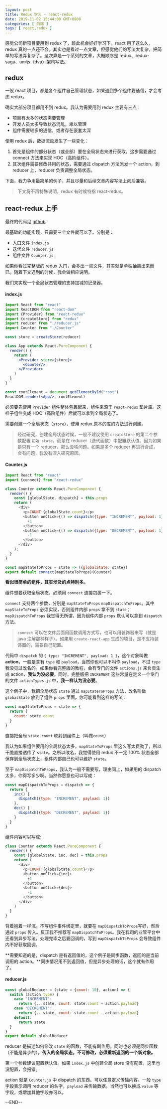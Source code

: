 ```yaml
---
layout: post
title: Redux 学习 - react-redux
date: 2019-11-02 15:44:00 GMT+0800
categories: [ 前端 ]
tags: [ react,redux ]
---
```


感觉公司新项目要用到 redux 了，趁此机会好好学习下。react 用了这么久，redux 真的一点还不会。其实也是看过一点文章，但感觉他们的写法太复杂，把简单的写法弄复杂了。这次算是一个系列的文章，大概顺序是
redux、redux-saga、umijs（dva）架构写法。

<!-- more -->

## redux

一般 react 项目，都是各个组件自己管理状态，如果遇到多个组件要通信，才会考虑 redux。

确实大部分项目都用不到 redux。我认为需要用到 redux 主要有三点：

* 项目有太多的状态需要管理
* 开发人员太多导致状态混乱，难以管理
* 组件需要较多的通信，或者存在嵌套太深

使用 redux 后，数据流动发生了一些变化：

1. 首先是组件的部分状态（或全部）要在全局状态来进行获取，这步需要通过 connect 方法来实现 HOC（高阶组件）。
2. 其次组件需要修改共用的状态，需要通过 dispatch 方法派发一个 action，到 reducer 上，reducer 负责调整全局状态。

下面，我力争用最简单的例子，并且尽量和后续文章内容写法上向后兼容。

> 下文将不再特殊说明，redux 有时候特指 react-redux。

## react-redux 上手

最终的代码见 [github](https://github.com/yukapril/learning/tree/master/react-redux-lite)

最基础的功能实现，只需要三个文件就可以了。分别是：

* 入口文件 `index.js`
* 迭代文件 `reducer.js`
* 组件文件 `Counter.js`

如果你看过完整版的 redux 入门，会多出一些文件，其实就是单独抽离出来而已。随着下文遇到的时候，我会做相应说明。

我们来实现一个全局状态管理的支持加减的记录器。

#### index.js

```jsx
import React from "react"
import ReactDOM from "react-dom"
import {Provider} from "react-redux"
import {createStore} from "redux"
import reducer from "./reducer.js"
import Counter from "./Counter"

const store = createStore(reducer)

class App extends React.PureComponent {
  render() {
    return (
      <Provider store={store}>
        <Counter/>
      </Provider>
    )
  }
}

const rootElement = document.getElementById("root")
ReactDOM.render(<App/>, rootElement)
```

必须要先使用 `Provider` 组件整体包裹起来，组件来源于 `react-redux` 垫片库。这样子组件变成 HOC（高阶组件）后就可以拿到全局状态了。

需要创建一个全局状态（`store`），使用 redux 原本的库的方法进行创建。

> 经过研究，创建全局状态时候，一般不建议使用 `createStore` 的第二个参数配置 `初始 state`，而是在 reducer（迭代函数）中配置默认值。因为如果是只有一个 reducer，那么没啥问题。如果是多个 reducer
> 再进行合成，会有问题，我没有深入研究原因。

#### Counter.js

```js
import React from "react"
import {connect} from "react-redux"

class Counter extends React.PureComponent {
  render() {
    const {globalState, dispatch} = this.props
    return (
      <div>
        <p>COUNT:{globalState.count}</p>
        <button onClick={() => dispatch({type: "INCREMENT", payload: 1})}>
          +1
        </button>
        <button onClick={() => dispatch({type: "DECREMENT", payload: 1})}>
          -1
        </button>
      </div>
    );
  }
}

const mapStateToProps = state => ({globalState: state})
export default connect(mapStateToProps)(Counter)
```

**看似很简单的组件，其实涉及的点特别多。**

组件想要获取全局状态，必须用 `connect` 连接包裹一下。

`connect` 支持两个参数，分别是 `mapStateToProps` `mapDispatchToProps`。其中 `mapStateToProps` 必须实现，否则组件内部 `props` 拿不到 `state`；`mapDispatchToProps` 我觉得无所谓，因为组件内部 `props` 默认可以拿到
`dispatch` 方法。

> `connect` 可以在文件后面用函数调用方式写，也可以用装饰器来写（就是 java 注解那种样子）。如果用 `create-react-app` 生成的项目，是不支持装饰器的，需要自己配置。

代码中 `dispatch` 的 `{ type: "INCREMENT", payload: 1 }`，这个对象叫做 **action**，一般是含有 `type` 和 `payload`，当然你也可以不叫作 `payload`，不过 `type` 我没见过改名的。如果你看完整版的教程，会有专门的文件
`actions.js` 来负责生成 action，**我认为没必要**。同时，完整版把 `INCREMENT` 这些常量在定义一个专门的文件 `actionTypes.js` 中，**我一样认为没必要**。

这个例子中，我把全局状态 `state` 通过 `mapStateToProps` 方法，改名叫做 `globalState` 放到了组件 `props` 里面。你可能看到这样的写法：

```js
const mapStateToProps = state => {
  return {
    count: state.count
  }
}
```

直接把全局 `state.count` 映射到组件上（叫做`count`）

我认为如果组件要用的全局状态太多，`mapStateToProps` 里这么写太费劲了，所以干脆直接透传了 `state`。之所以改名，我觉得使用 redux 不一定 100% 状态全部保存到全局状态上，组件内部自己也可以维护 `state`。

至于 `mapDispatchToProps`，我认为一般不需要写，理由同上，如果用的 dispatch 太多，你得写多少啊。当然你愿意也可以写成：

```js
const mapDispatchToProps = dispatch => {
  return {
    inc() {
      dispatch({type: "INCREMENT", payload: 1})
    },
    dec() {
      dispatch({type: "DECREMENT", payload: 1})
    }
  }
}
```

组件内容可以写成:

```js
class Counter extends React.PureComponent {
  render() {
    const {globalState, inc, dec} = this.props
    return (
      <div>
        <p>COUNT:{globalState.count}</p>
        <button onClick={inc}>
          +1
        </button>
        <button onClick={dec}>
          -1
        </button>
      </div>
    )
  }
}
```

背着抱着一样沉。不写组件事件绑定里，就要在  `mapDispatchToProps`写好，然后通过 `props` 传入。反正我不推荐写 `mapDispatchToProps`。我在我司的业管平台中还看到异步写法，处理完毕之后要回调的，写到
`mapDispatchToProps` 会导致组件内不好获取回调。

**需要知道的是，dispatch 是有返回值的，这个例子是同步函数，返回的是当前调用的 action。**同步情况用不到返回值，但是异步处理的话，这个就有作用了。

#### reducer.js

```jsx
const globalReducer = (state = {count: 10}, action) => {
  switch (action.type) {
    case "INCREMENT":
      return {...state, count: state.count + action.payload}
    case "DECREMENT":
      return {...state, count: state.count - action.payload}
    default:
      return state
  }
}
export default globalReducer
```

reducer 是描述如何修改 `state` 的函数，不能有副作用。同时也必须是同步函数（不能是异步的）。**传入的全局状态，不可修改，必须重新返回的一个新对象。**

第一个参数建议配置默认值。如果 `index.js` 中创建全局 store 没有配置，这里也没配置，会报错。

action 就是 `Counter.js` 中 dispatch 的东西。可以任意定义传输内容。一般 `type` 字段表示调用 reducer 的名字，`payload` 来传输数据。当然也可以换成 `value` 等字段，或增加其他字段亦可以。

--END--
